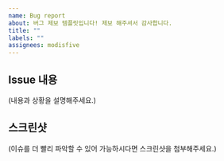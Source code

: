 ```yaml
---
name: Bug report
about: 버그 제보 템플릿입니다! 제보 해주셔서 감사합니다.
title: ""
labels: ""
assignees: modisfive
---
```


## Issue 내용

(내용과 상황을 설명해주세요.)

## 스크린샷

(이슈를 더 빨리 파악할 수 있어 가능하시다면 스크린샷을 첨부해주세요.)
